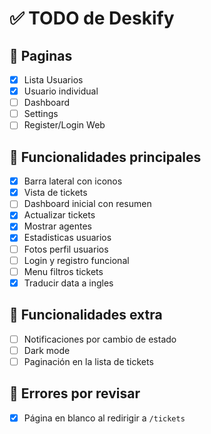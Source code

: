 # ✅ TODO de Deskify

## 📄 Paginas
- [X] Lista Usuarios
- [X] Usuario individual
- [ ] Dashboard
- [ ] Settings
- [ ] Register/Login Web

## 🔧 Funcionalidades principales
- [x] Barra lateral con iconos
- [x] Vista de tickets
- [ ] Dashboard inicial con resumen
- [X] Actualizar tickets
- [X] Mostrar agentes
- [X] Estadisticas usuarios
- [ ] Fotos perfil usuarios
- [ ] Login y registro funcional
- [ ] Menu filtros tickets
- [X] Traducir data a ingles

## 🧪 Funcionalidades extra
- [ ] Notificaciones por cambio de estado
- [ ] Dark mode
- [ ] Paginación en la lista de tickets

## 🐞 Errores por revisar
- [X] Página en blanco al redirigir a `/tickets`
